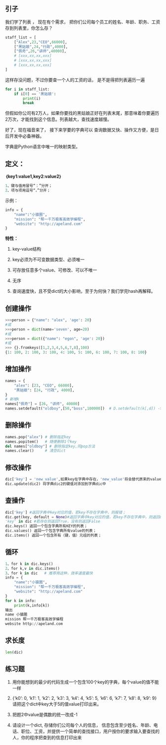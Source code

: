 ## 引子

我们学了列表 ， 现在有个需求， 把你们公司每个员工的姓名、年龄、职务、工资存到列表里，你怎么存？

```py
staff_list = [
    ["Alex",23,"CEO",66000],
    ["黑姑娘",24,"行政",4000],
    ["佩奇",26,"讲师",40000],
    # [xxx,xx,xx,xxx]
    # [xxx,xx,xx,xxx]
    # [xxx,xx,xx,xxx]  
]
```

这样存没问题，不过你要查一个人的工资的话， 是不是得把列表遍历一遍

```py
for i in staff_list:
    if i[0] == '黑姑娘':
        print(i)
        break
```

但假如你公司有2万人，如果你要找的黑姑娘正好在列表末尾，那意味着你要遍历2万次，才能找到这个信息。列表越大，查找速度越慢。

好了，现在福音来了， 接下来学要的字典可以 查询数据又快、操作又方便，是日后开发中必备神器。

字典是Python语言中唯一的映射类型。

## 定义：

**｛key1:value1,key2:value2｝**

```py
1、键与值用冒号“：”分开；
2、项与项用逗号“，”分开；
```

示例：

```py
info = {
    "name":"小猿圈",
    "mission": "帮一千万极客高效学编程",
    "website": "http://apeland.com"
}
```

**特性：**

1. key-value结构

2. key必须为不可变数据类型、必须唯一

3. 可存放任意多个value、可修改、可以不唯一

4. 无序

5. 查询速度快，且不受dict的大小影响，至于为何快？我们学完hash再解释。

## 创建操作

```py
>>>person = {"name": "alex", 'age': 20} 
#或
>>>person = dict(name='seven', age=20)
#或
>>>person = dict({"name": "egon", 'age': 20})
#或
>>> {}.fromkeys([1,2,3,4,5,6,7,8],100)
{1: 100, 2: 100, 3: 100, 4: 100, 5: 100, 6: 100, 7: 100, 8: 100} 
```

## 增加操作

```py
names = {
    "alex": [23, "CEO", 66000],
    "黑姑娘": [24, "行政", 4000],
}
# 新增k
names["佩奇"] = [26, "讲师", 40000]
names.setdefault("oldboy",[50,"boss",100000])  # D.setdefault(k[,d]) -> D.get(k,d), also set D[k]=d if k not in D
```

## 删除操作

```py
names.pop("alex") # 删除指定key
names.popitem()   # 随便删除1个key
del names["oldboy"] # 删除指定key,同pop方法
names.clear()     # 清空dict
```

## 修改操作

```py
dic['key'] = 'new_value',如果key在字典中存在，'new_value'将会替代原来的value值；
dic.update(dic2) 将字典dic2的键值对添加到字典dic中
```

## 查操作

```py
dic['key'] #返回字典中key对应的值，若key不存在字典中，则报错；
dic.get(key, default = None)#返回字典中key对应的值，若key不存在字典中，则返回default的值（default默认为None）
'key' in dic #若存在则返回True，没有则返回False
dic.keys() 返回一个包含字典所有KEY的列表；
dic.values() 返回一个包含字典所有value的列表；
dic.items() 返回一个包含所有（键，值）元组的列表；
```

## 循环

```py
1、for k in dic.keys()
2、for k,v in dic.items() 
3、for k in dic   # 推荐用这种，效率速度最快
info = {
    "name":"小猿圈",
    "mission": "帮一千万极客高效学编程",
    "website": "http://apeland.com"
}
for k in info:
    print(k,info[k])
输出
name 小猿圈
mission 帮一千万极客高效学编程
website http://apeland.com
```

## 求长度

```py
len(dic)
```



## 练习题

1. 用你能想到的最少的代码生成一个包含100个key的字典，每个value的值不能一样

2. {‘k0’: 0, ‘k1’: 1, ‘k2’: 2, ‘k3’: 3, ‘k4’: 4, ‘k5’: 5, ‘k6’: 6, ‘k7’: 7, ‘k8’: 8, ‘k9’: 9} 请把这个dict中key大于5的值value打印出来。

3. 把题2中value是偶数的统一改成-1

4. 请设计一个dict, 存储你们公司每个人的信息， 信息包含至少姓名、年龄、电话、职位、工资，并提供一个简单的查找接口，用户按你的要求输入要查找的人，你的程序把查到的信息打印出来

  



